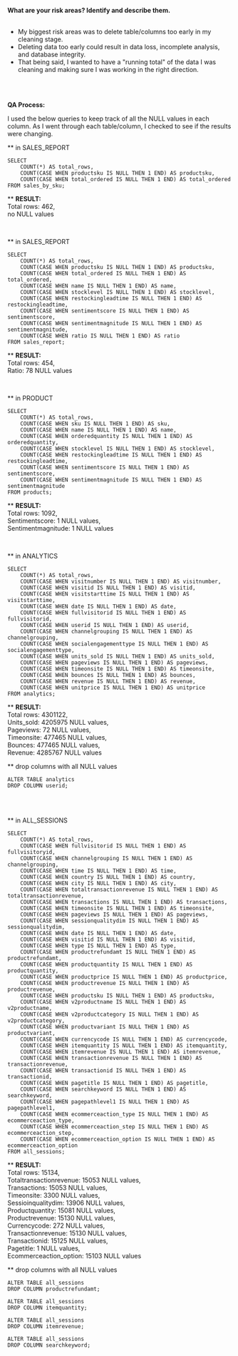 <b>What are your risk areas? Identify and describe them. </b>
<br>
<br>
- My biggest risk areas was to delete table/columns too early in my cleaning stage. 
- Deleting data too early could result in data loss, incomplete analysis, and database integrity.
- That being said, I wanted to have a "running total" of the data I was cleaning and making sure I was working in the right direction.
<br>
<br>


<b>QA Process:</b>

I used the below queries to keep track of all the NULL values in each column. As I went through each table/column, I checked to see if the results were changing. 


** in SALES_REPORT
```<language-sql>
SELECT 
	COUNT(*) AS total_rows,
	COUNT(CASE WHEN productsku IS NULL THEN 1 END) AS productsku,
	COUNT(CASE WHEN total_ordered IS NULL THEN 1 END) AS total_ordered
FROM sales_by_sku;
```

** <b>RESULT:</b> <br>
Total rows: 462, <br>
no NULL values

<br>

** in SALES_REPORT
```<language-sql>
SELECT 
	COUNT(*) AS total_rows,
	COUNT(CASE WHEN productsku IS NULL THEN 1 END) AS productsku,
	COUNT(CASE WHEN total_ordered IS NULL THEN 1 END) AS total_ordered,
	COUNT(CASE WHEN name IS NULL THEN 1 END) AS name,
	COUNT(CASE WHEN stocklevel IS NULL THEN 1 END) AS stocklevel,
	COUNT(CASE WHEN restockingleadtime IS NULL THEN 1 END) AS restockingleadtime,
	COUNT(CASE WHEN sentimentscore IS NULL THEN 1 END) AS sentimentscore,
	COUNT(CASE WHEN sentimentmagnitude IS NULL THEN 1 END) AS sentimentmagnitude,
	COUNT(CASE WHEN ratio IS NULL THEN 1 END) AS ratio
FROM sales_report;
```
	
** <b>RESULT:</b> <br>
Total rows: 454, <br>
Ratio: 78 NULL values

<br>

	
** in PRODUCT
```<language-sql>
SELECT 
	COUNT(*) AS total_rows,
	COUNT(CASE WHEN sku IS NULL THEN 1 END) AS sku,
	COUNT(CASE WHEN name IS NULL THEN 1 END) AS name,
	COUNT(CASE WHEN orderedquantity IS NULL THEN 1 END) AS orderedquantity,
	COUNT(CASE WHEN stocklevel IS NULL THEN 1 END) AS stocklevel,
	COUNT(CASE WHEN restockingleadtime IS NULL THEN 1 END) AS restockingleadtime,
	COUNT(CASE WHEN sentimentscore IS NULL THEN 1 END) AS sentimentscore,
	COUNT(CASE WHEN sentimentmagnitude IS NULL THEN 1 END) AS sentimentmagnitude
FROM products;
```

** <b>RESULT:</b> <br>
Total rows: 1092, <br>
Sentimentscore: 1 NULL values, <br>
Sentimentmagnitude: 1 NULL values
	

<br>

** in ANALYTICS
```<language-sql>
SELECT 
	COUNT(*) AS total_rows,
	COUNT(CASE WHEN visitnumber IS NULL THEN 1 END) AS visitnumber,
	COUNT(CASE WHEN visitid IS NULL THEN 1 END) AS visitid,
	COUNT(CASE WHEN visitstarttime IS NULL THEN 1 END) AS visitstarttime,
	COUNT(CASE WHEN date IS NULL THEN 1 END) AS date,
	COUNT(CASE WHEN fullvisitorid IS NULL THEN 1 END) AS fullvisitorid,
	COUNT(CASE WHEN userid IS NULL THEN 1 END) AS userid,
	COUNT(CASE WHEN channelgrouping IS NULL THEN 1 END) AS channelgrouping,
	COUNT(CASE WHEN socialengagementtype IS NULL THEN 1 END) AS socialengagementtype,
	COUNT(CASE WHEN units_sold IS NULL THEN 1 END) AS units_sold, 
	COUNT(CASE WHEN pageviews IS NULL THEN 1 END) AS pageviews,
	COUNT(CASE WHEN timeonsite IS NULL THEN 1 END) AS timeonsite,
	COUNT(CASE WHEN bounces IS NULL THEN 1 END) AS bounces,
	COUNT(CASE WHEN revenue IS NULL THEN 1 END) AS revenue,
	COUNT(CASE WHEN unitprice IS NULL THEN 1 END) AS unitprice
FROM analytics;
```
	
** <b>RESULT:</b> <br>
Total rows: 4301122, <br>
Units_sold: 4205975 NULL values, <br>
Pageviews: 72 NULL values,<br>
Timeonsite: 477465 NULL values, <br>
Bounces: 477465 NULL values, <br>
Revenue: 4285767 NULL values

** drop columns with all NULL values
```<language-sql>
ALTER TABLE analytics
DROP COLUMN userid;
```

<br>
<br>

	
** in ALL_SESSIONS
```<language-sql>
SELECT 
	COUNT(*) AS total_rows,
	COUNT(CASE WHEN fullvisitorid IS NULL THEN 1 END) AS fullvisitoryid,
	COUNT(CASE WHEN channelgrouping IS NULL THEN 1 END) AS channelgrouping,
	COUNT(CASE WHEN time IS NULL THEN 1 END) AS time,
	COUNT(CASE WHEN country IS NULL THEN 1 END) AS country,
	COUNT(CASE WHEN city IS NULL THEN 1 END) AS city,
	COUNT(CASE WHEN totaltransactionrevenue IS NULL THEN 1 END) AS totaltransactionrevenue,
	COUNT(CASE WHEN transactions IS NULL THEN 1 END) AS transactions, 
	COUNT(CASE WHEN timeonsite IS NULL THEN 1 END) AS timeonsite,
	COUNT(CASE WHEN pageviews IS NULL THEN 1 END) AS pageviews,
	COUNT(CASE WHEN sessionqualitydim IS NULL THEN 1 END) AS sessionqualitydim,
	COUNT(CASE WHEN date IS NULL THEN 1 END) AS date,
	COUNT(CASE WHEN visitid IS NULL THEN 1 END) AS visitid,
	COUNT(CASE WHEN type IS NULL THEN 1 END) AS type,
	COUNT(CASE WHEN productrefundamt IS NULL THEN 1 END) AS productrefundamt,
	COUNT(CASE WHEN productquantity IS NULL THEN 1 END) AS productquantity, 
	COUNT(CASE WHEN productprice IS NULL THEN 1 END) AS productprice,
	COUNT(CASE WHEN productrevenue IS NULL THEN 1 END) AS productrevenue,
	COUNT(CASE WHEN productsku IS NULL THEN 1 END) AS productsku,
	COUNT(CASE WHEN v2productname IS NULL THEN 1 END) AS v2productname,
	COUNT(CASE WHEN v2productcategory IS NULL THEN 1 END) AS v2productcategory,
	COUNT(CASE WHEN productvariant IS NULL THEN 1 END) AS productvariant,
	COUNT(CASE WHEN currencycode IS NULL THEN 1 END) AS currencycode,
	COUNT(CASE WHEN itemquantity IS NULL THEN 1 END) AS itemquantity,
	COUNT(CASE WHEN itemrevenue IS NULL THEN 1 END) AS itemrevenue,
	COUNT(CASE WHEN transactionrevenue IS NULL THEN 1 END) AS transactionrevenue,
	COUNT(CASE WHEN transactionid IS NULL THEN 1 END) AS transactionid,
	COUNT(CASE WHEN pagetitle IS NULL THEN 1 END) AS pagetitle,
	COUNT(CASE WHEN searchkeyword IS NULL THEN 1 END) AS searchkeyword,
	COUNT(CASE WHEN pagepathlevel1 IS NULL THEN 1 END) AS pagepathlevel1,
	COUNT(CASE WHEN ecommerceaction_type IS NULL THEN 1 END) AS ecommerceaction_type,
	COUNT(CASE WHEN ecommerceaction_step IS NULL THEN 1 END) AS ecommerceaction_step,
	COUNT(CASE WHEN ecommerceaction_option IS NULL THEN 1 END) AS ecommerceaction_option
FROM all_sessions;
```

** <b>RESULT:</b> <br>
Total rows: 15134, <br>
Totaltransactionrevenue: 15053 NULL values, <br>
Transactions: 15053 NULL values,<br>
Timeonsite: 3300 NULL values, <br>
Sessioinqualitydim: 13906 NULL values, <br>
Productquantity: 15081 NULL values, <br>
Productrevenue: 15130 NULL values, <br>
Currencycode: 272 NULL values, <br>
Transactionrevenue: 15130 NULL values, <br>
Transactionid: 15125 NULL values, <br>
Pagetitle: 1 NULL values, <br>
Ecommerceaction_option: 15103 NULL values
	
** drop columns with all NULL values
```<language-sql>
ALTER TABLE all_sessions
DROP COLUMN productrefundamt;
```

```<language-sql>
ALTER TABLE all_sessions
DROP COLUMN itemquantity;
```

```<language-sql>
ALTER TABLE all_sessions
DROP COLUMN itemrevenue;
```
```<language-sql>
ALTER TABLE all_sessions
DROP COLUMN searchkeyword;
```